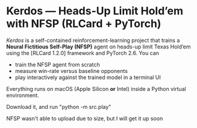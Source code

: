 # Kerdos — Heads-Up Limit Hold’em with NFSP (RLCard + PyTorch)

*Kerdos* is a self-contained reinforcement-learning project that trains a **Neural Fictitious Self-Play (NFSP)** agent on heads-up limit Texas Hold’em using the [RLCard 1.2.0] framework and PyTorch 2.6. You can

* train the NFSP agent from scratch  
* measure win-rate versus baseline opponents  
* play interactively against the trained model in a terminal UI

Everything runs on macOS (Apple Silicon **or** Intel) inside a Python virtual environment.

Download it, and run "python -m src.play"

NFSP wasn't able to upload due to size, but I will get it up soon
